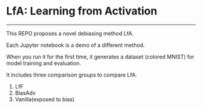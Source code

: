 # LfA: Learning from Activation
---
This REPO proposes a novel debiasing method LfA.

Each Jupyter notebook is a demo of a different method.

When you run it for the first time, it generates a dataset (colored MNIST) for model training and evaluation.

It includes three comparison groups to compare LfA.
1. LfF
2. BiasAdv
3. Vanilla(exposed to bias)
